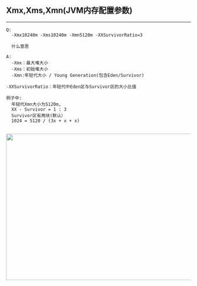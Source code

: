 ## Xmx,Xms,Xmn(JVM内存配置参数) ##
---
```
Q:
  -Xmx10240m -Xms10240m -Xmn5120m -XXSurvivorRatio=3
  
  什么意思
```

```
A:
  -Xmx：最大堆大小
  -Xms：初始堆大小
  -Xmn:年轻代大小 / Young Generation(包含Eden/Survivor)

-XXSurvivorRatio：年轻代中Eden区与Survivor区的大小比值

例子中:
  年轻代Xmn大小为5120m, 
  XX - Survivor = 1 : 3
  Survivor区有两块(默认）
  1024 = 5120 / (3x + x + x)
  

```

<p align="center">
  <img src="https://img-blog.csdn.net/20160516144358110" width="640" height="400">
</p>


<script>
  p img{
  -webkit-border-raduis: 10px;
  -moz-border-radius: 10px;
  border-radius: 10px;
</script>
